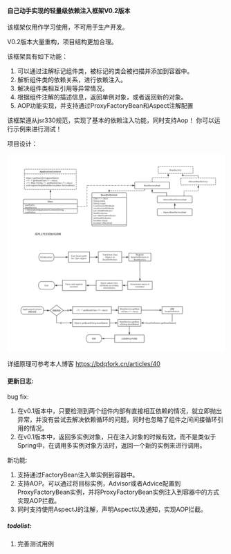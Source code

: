 #### 自己动手实现的轻量级依赖注入框架V0.2版本
该框架仅用作学习使用，不可用于生产开发。

V0.2版本大量重构，项目结构更加合理。

该框架具有如下功能：
1. 可以通过注解标记组件类，被标记的类会被扫描并添加到容器中。
2. 解析组件类的依赖关系，进行依赖注入。
3. 解决组件类相互引用等异常情况。
4. 根据组件注解的描述信息，返回单例对象，或者返回新的对象。
5. AOP功能实现，并支持通过ProxyFactoryBean和Aspect注解配置

该框架遵从jsr330规范，实现了基本的依赖注入功能，同时支持Aop！
你可以运行示例来进行测试！

项目设计：

![design](images/design.png)

详细原理可参考本人博客 https://bdqfork.cn/articles/40

#### 更新日志:

bug fix: 
1. 在v0.1版本中，只要检测到两个组件内部有直接相互依赖的情况，就立即抛出异常，并没有尝试去解决依赖循环的问题，同时也忽略了组件之间间接循环引用的情况。
2. 在v0.1版本中，返回多实例对象，只在注入对象的时候有效，而不是类似于Spring中，在调用多实例对象方法时，返回一个新的实例来进行调用。

新功能:
1. 支持通过FactoryBean注入单实例到容器中。
2. 支持AOP。可以通过将目标实例，Advisor或者Advice配置到ProxyFactoryBean实例，并将ProxyFactoryBean实例注入到容器中的方式实现AOP拦截。
3. 同时支持使用AspectJ的注解，声明Aspect以及通知，实现AOP拦截。

##### todolist:
1. 完善测试用例

